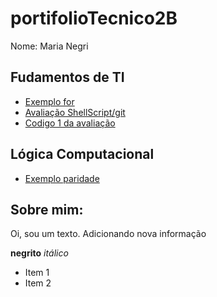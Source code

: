 # portifolioTecnico2B
Nome: Maria Negri

## Fudamentos de TI
* [Exemplo for](FundamentosTI/teste/seq_val_int.sh)
* [Avaliação ShellScript/git](FundamentosTI/AvaliacaoShellGit/)
* [Codigo 1 da avaliação](FundamentosTI/AvaliacaoShellGit/permissionamento.sh)

## Lógica Computacional
* [Exemplo paridade](LogicaComputcional/AulaVetores.java)

## Sobre mim:

Oi, sou um texto.
Adicionando nova informação

**negrito** 
*itálico*

* Item 1
* Item 2

